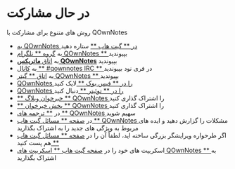 # در حال مشارکت

روش های متنوع برای مشارکت با QOwnNotes

- [ به QOwnNotes در ** گیت هاب **](https://github.com/pbek/QOwnNotes) ستاره دهید
- به [ گروه ** تلگرام QOwnNotes ** ](https://t.me/QOwnNotes) بپیوندید
- به [اتاق **ماتریکس QOwnNotes**](https://app.element.io/#/room/#qownnotes:matrix.org) بپیوندید
- به [ کانال ** #qownnotes IRC ** ](https://web.libera.chat/#qownnotes) در فری نود بپیوندید
- به [ اتاق ** گیتر QOwnNotes ** ](https://gitter.im/qownnotes/qownnotes) بپیوندید
- [ QOwnNotes را در ** فیس بوک ** ](https://www.facebook.com/QOwnNotes/) لایک کنید
- [ QOwnNotes را در ** توئیتر ** ](https://twitter.com/QOwnNotes) دنبال کنید
- [ ** خبرخوان وبلاگ ** QOwnNotes ](https://feeds.feedburner.com/QOwnNotesBlog) را اشتراک گذاری کنید
- [ ** پخش خبرخوان ** QOwnNotes ](https://feeds.feedburner.com/QOwnNotesReleases) را اشتراک گذاری کنید
- در [ ** ترجمه های ** QOwnNotes ](translation.md) سهیم شوید
- در [ صفحه ** مسائل گیت هاب ** QOwnNotes ](https://github.com/pbek/QOwnNotes/issues) مشکلات را گزارش دهید و ایده های مربوط به ویژگی های جدید را به اشتراک بگذارید
- اگر طرحواره ویرایشگر بزرگی ساخته اید، لطفاً آن را در [ صفحه ** مسائل گیت هاب ** ](https://github.com/pbek/QOwnNotes/issues) هم پست کنید
- اسکریپت های خود را در [ صفحه گیت هاب ** اسکریپت های QOwnNotes ** ](https://github.com/qownnotes/scripts) به اشتراک بگذارید

